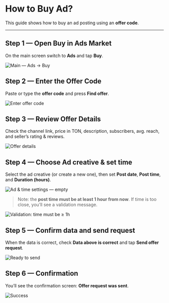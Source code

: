 # How to Buy Ad?

This guide shows how to buy an ad posting using an **offer code**.

---

## Step 1 — Open **Buy** in Ads Market
On the main screen switch to **Ads** and tap **Buy**.

![Main — Ads → Buy](../../assets/2025-09-21_22-25-05.png)

## Step 2 — Enter the Offer Code
Paste or type the **offer code** and press **Find offer**.

![Enter offer code](../../assets/2025-09-21_14-33-32.png)

## Step 3 — Review Offer Details
Check the channel link, price in TON, description, subscribers, avg. reach, and seller’s rating & reviews.

![Offer details](../../assets/2025-09-21_14-34-05.png)

## Step 4 — Choose Ad creative & set time
Select the ad creative (or create a new one), then set **Post date**, **Post time**, and **Duration (hours)**.

![Ad & time settings — empty](../../assets/2025-09-21_14-34-46.png)

> Note: the **post time must be at least 1 hour from now**. If time is too close, you’ll see a validation message.

![Validation: time must be ≥ 1h](../../assets/2025-09-21_14-35-55.png)

## Step 5 — Confirm data and send request
When the data is correct, check **Data above is correct** and tap **Send offer request**.

![Ready to send](../../assets/2025-09-21_14-36-21.png)

## Step 6 — Confirmation
You’ll see the confirmation screen: **Offer request was sent**.

![Success](../../assets/2025-09-21_14-36-36.png)
